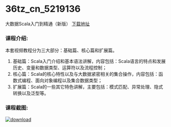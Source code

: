 # 36tz_cn_5219136
大数据Scala入门到精通（新版）
[下载地址](http://www.36tz.cn/article/5219136 "下载地址")
### 课程介绍:
本套视频教程分为三大部分：基础篇、核心篇和扩展篇。
1. 基础篇：Scala入门介绍和基本语法讲解，内容包括：Scala语言的特点和发展历史、变量和数据类型、运算符以及流程控制；
2. 核心篇：Scala的核心特性以及与大数据紧密相关的集合操作，内容包括：函数式编程、面向对象编程以及集合数据类型；
3. 扩展篇：Scala的一些其它特色讲解，主要包括：模式匹配、异常处理、隐式转换以及泛型等。

### 课程截图:
[![download](http://36tz.cn/muke_img/2021_03_2-86.png "下载地址")](http://www.36tz.cn "下载地址")
